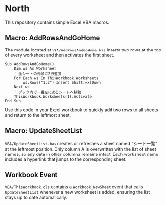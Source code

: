 # North

This repository contains simple Excel VBA macros.

## Macro: AddRowsAndGoHome

The module located at `VBA/AddRowsAndGoHome.bas` inserts two rows at the top of every worksheet and then activates the first sheet.

```
Sub AddRowsAndGoHome()
    Dim ws As Worksheet
    ' 全シートの先頭に2行追加
    For Each ws In ThisWorkbook.Worksheets
        ws.Rows("1:2").Insert Shift:=xlDown
    Next ws
    ' ブック内で一番左にあるシートへ移動
    ThisWorkbook.Worksheets(1).Activate
End Sub
```

Use this code in your Excel workbook to quickly add two rows to all sheets and return to the leftmost sheet.

## Macro: UpdateSheetList

`VBA/UpdateSheetList.bas` creates or refreshes a sheet named "シート一覧" at the
leftmost position. Only column A is overwritten with the list of sheet names,
so any data in other columns remains intact. Each worksheet name includes a
hyperlink that jumps to the corresponding sheet.

## Workbook Event

`VBA/ThisWorkbook.cls` contains a `Workbook_NewSheet` event that calls `UpdateSheetList` whenever a new worksheet is added, ensuring the list stays up to date automatically.
